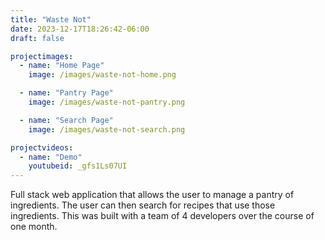 ```yaml
---
title: "Waste Not"
date: 2023-12-17T18:26:42-06:00
draft: false

projectimages: 
  - name: "Home Page"
    image: /images/waste-not-home.png

  - name: "Pantry Page"
    image: /images/waste-not-pantry.png

  - name: "Search Page"
    image: /images/waste-not-search.png

projectvideos:
  - name: "Demo"
    youtubeid: _gfs1Ls07UI
---
```


Full stack web application that allows the user to manage a pantry of ingredients. The user can then search for recipes that use those ingredients. This was built with a team of 4 developers over the course of one month.


